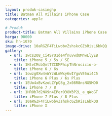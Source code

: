 ```yaml
---
layout: produk-casinghp
title: Batman All Villains iPhone Case
categories: apple

# Produk
product-title: Batman All Villains iPhone Case
harga: 90000
sku: hn-1070
image-drive: 10aRGZF4TiLwobvZshskcGZbRisL6bkQQ
gallery:
  - url: 1wcs2O8_Ci4SYU1de4fnuvwdUMnwLlyEB
    title: iPhone 5 / 5s / SE
  - url: 1HlvCMcbQmtTZCDMPhipThNrocicio-o-
    title: iPhone 6 / 6s
  - url: 1owzg0Xw4vWYzWLmWxy6wIYguVE6ui4C5
    title: iPhone 6 Plus / 6s Plus
  - url: 1EUo4xBvKzoLZYpQ8g_2x08R8nsNG5MD0
    title: iPhone 7 / 8
  - url: 1HROb7d2NX9n4EPerO38W3P2L_a_qWoGT
    title: iPhone 7 Plus / 8 Plus
  - url: 10aRGZF4TiLwobvZshskcGZbRisL6bkQQ
    title: iPhone X
---
```

